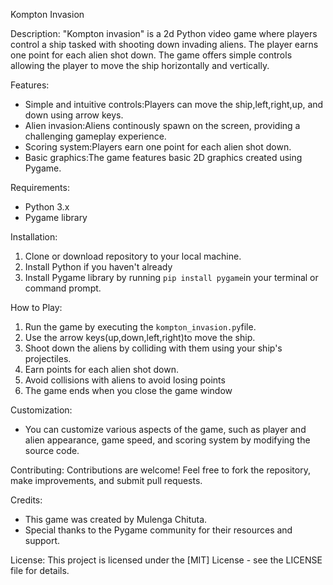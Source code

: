 Kompton Invasion

Description:
"Kompton invasion" is a 2d Python video game where players control a ship tasked with shooting down invading aliens. The player earns one point for each alien shot down. The game offers simple controls allowing the player to move the ship horizontally and vertically.

Features:

- Simple and intuitive controls:Players can move the ship,left,right,up, and down using arrow keys.
- Alien invasion:Aliens continously spawn on the screen, providing a challenging gameplay
  experience.
- Scoring system:Players earn one point for each alien shot down.
- Basic graphics:The game features basic 2D graphics created using Pygame.

Requirements:

- Python 3.x
- Pygame library

Installation:

1. Clone or download repository to your local machine.
2. Install Python if you haven't already
3. Install Pygame library by running `pip install pygame`in your terminal or command prompt.

How to Play:

1. Run the game by executing the `kompton_invasion.py`file.
2. Use the arrow keys(up,down,left,right)to move the ship.
3. Shoot down the aliens by colliding with them using your ship's projectiles.
4. Earn points for each alien shot down.
5. Avoid collisions with aliens to avoid losing points
6. The game ends when you close the game window

Customization:

- You can customize various aspects of the game, such as player and alien appearance, game speed, and scoring system by modifying the source code.

Contributing:
Contributions are welcome! Feel free to fork the repository, make improvements, and submit pull requests.

Credits:

- This game was created by Mulenga Chituta.
- Special thanks to the Pygame community for their resources and support.

License:
This project is licensed under the [MIT] License - see the LICENSE file for details.
